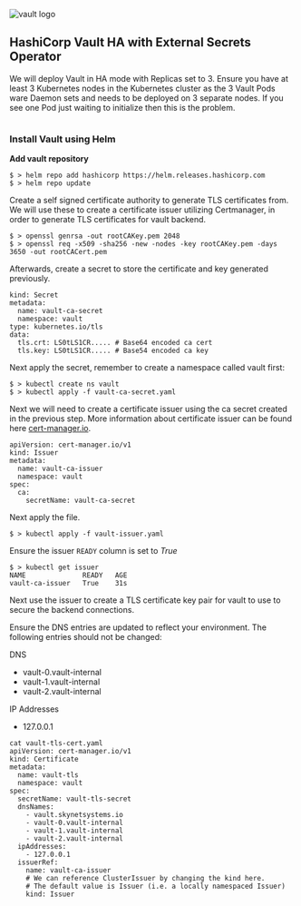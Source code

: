 ![vault logo](vault.png)

## HashiCorp Vault HA with External Secrets Operator

We will deploy Vault in HA mode with Replicas set to 3. Ensure you have at least 3 Kubernetes nodes in the Kubernetes cluster as the 3 Vault Pods ware Daemon sets and needs to be deployed on 3 separate nodes. If you see one Pod just waiting to initialize then this is the problem.

```
```

### Install Vault using Helm 

**Add vault repository**
```
$ > helm repo add hashicorp https://helm.releases.hashicorp.com
$ > helm repo update
```

Create a self signed certificate authority to generate TLS certificates from. We will use these to create a certificate issuer utilizing Certmanager, in order to generate TLS certificates for vault backend.

```
$ > openssl genrsa -out rootCAKey.pem 2048
$ > openssl req -x509 -sha256 -new -nodes -key rootCAKey.pem -days 3650 -out rootCACert.pem
```

Afterwards, create a secret to store the certificate and key generated previously.

```apiVersion: v1
kind: Secret
metadata:
  name: vault-ca-secret
  namespace: vault
type: kubernetes.io/tls
data:
  tls.crt: LS0tLS1CR..... # Base64 encoded ca cert
  tls.key: LS0tLS1CR..... # Base54 encoded ca key
  ```

Next apply the secret, remember to create a namespace called vault first: 

```
$ > kubectl create ns vault
$ > kubectl apply -f vault-ca-secret.yaml
```

Next we will need to create a certificate issuer using the ca secret created in the previous step. More information about certificate issuer can be found here [cert-manager.io](https://cert-manager.io/docs/concepts/issuer/). 

```
apiVersion: cert-manager.io/v1
kind: Issuer
metadata:
  name: vault-ca-issuer
  namespace: vault
spec:
  ca:
    secretName: vault-ca-secret
```

Next apply the file.

```
$ > kubectl apply -f vault-issuer.yaml
```

Ensure the issuer `READY` column is set to *True*

```
$ > kubectl get issuer
NAME              READY   AGE
vault-ca-issuer   True    31s
```

Next use the issuer to create a TLS certificate key pair for vault to use to secure the backend connections. 

Ensure the DNS entries are updated to reflect your environment. The following entries should not be changed:

DNS

 - vault-0.vault-internal
 - vault-1.vault-internal
 - vault-2.vault-internal

IP Addresses

 - 127.0.0.1

```
cat vault-tls-cert.yaml
apiVersion: cert-manager.io/v1
kind: Certificate
metadata:
  name: vault-tls
  namespace: vault
spec:
  secretName: vault-tls-secret
  dnsNames:
    - vault.skynetsystems.io
    - vault-0.vault-internal
    - vault-1.vault-internal
    - vault-2.vault-internal
  ipAddresses:
    - 127.0.0.1
  issuerRef:
    name: vault-ca-issuer
    # We can reference ClusterIssuer by changing the kind here.
    # The default value is Issuer (i.e. a locally namespaced Issuer)
    kind: Issuer
